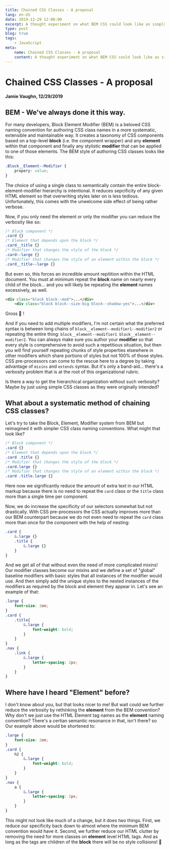 ```yaml
---
title: Chained CSS Classes - A proposal
lang: en-US
date: 2019-12-29 12:00:00
excerpt: A thought experiment on what BEM CSS could look like as simply chained classes...
type: post
blog: true
tags:
    - JavaScript
meta:
    name: Chained CSS Classes - A proposal
    content: A thought experiment on what BEM CSS could look like as simply chained classes
---
```


# Chained CSS Classes - A proposal

#### Jamie Vaughn, 12/29/2019

## BEM - We've always done it this way.

For many developers, Block Element Modifier (BEM) is a beloved CSS naming convention for authoring CSS class names in a more systematic, extensible and maintainable way. It creates a taxonomy of CSS components based on a top-level __block__ (i.e. the component wrapper) and any __element__ within that component and finally any stylistic __modifier__ that can be applied to one of those elements. The BEM style of authoring CSS classes looks like this:

```css
.Block__Element--Modifier {
    propery: value;
}
```

The choice of using a single class to semantically contain the entire block-element-modifier hierarchy is intentional. It reduces sepcificity of any given HTML element so that overwriting styles later on is less tedious. Unfortunately, this comes with the unwelcome side effect of being rather verbose.

Now, if you only need the element or only the modifier you can reduce the verbosity like so: 
```css
/* Block component */
.card {}
/* Element that depends upon the block */ 
.card__title {}
/* Modifier that changes the style of the block */
.card--large {} 
/* Modifier that changes the style of an element within the block */
.card__title--large {} 
```
But even so, this forces an incredible amount repitition within the HTML document. You must at minimum repeat the __block__ name on nearly every child of the block... and you will likely be repeating the __element__ names excessively, as well. 
```html
<div class="block block--mod">...</div>
	<div class="block block--size-big block--shadow-yes">...</div>
```
Gross 🤢 !

And if you need to add multiple modifiers, I'm not certain what the preferred syntax is between long chains of `block__element--modifier1--modifier2` or repeating the entire thing: `block__element--modifier1 block__element--modifier2`. You can always make sure you author your __modifier__ so that every style is comprehensive to avoid such a repetitious situation, but then you will find yourself repeating chunks of style properties elsewhere in other modifiers which share portions of styles but not 100% of those styles. CSS pre-processors can come to the rescue here to a degree by taking advantage of `mixins` and `extends` syntax. But it's only a band-aid... there's a verbosity problem that is at the root of this organizational rubric.

Is there a way to get the hierarchical organization without such verbosity? Maybe by just using simple CSS classes as they were originally intended? 

## What about a systematic method of chaining CSS classes?

Let's try to take the Block, Element, Modifier system from BEM but reimagined it with simpler CSS class naming conventions. What might that look like?

```css
/* Block component */
.card {}
/* Element that depends upon the block */ 
.card .title {}
/* Modifier that changes the style of the block */
.card.large {} 
/* Modifier that changes the style of an element within the block */
.card .title.large {} 
```

Here now we significantly reduce the amount of extra text in our HTML markup because there is no need to repeat the `card` class or the `title` class more than a single time per component.

Now, we do increase the specificity of our selectors somewhat but not drastically. With CSS pre-processors the CSS actually improves more than our BEM counterpart because we do not even need to repeat the `card` class more than once for the component with the help of nesting:

```scss
.card {
    &.large {}
    .title {
        &.large {}
    }
}
```
And we get all of that without even the need of more complicated mixins! Our modifier classes become our mixins and we define a set of "global" baseline modifiers with basic styles that all instances of the modifier would use. And then simply add the unique styles to the nested instances of the modifiers as required by the block and element they appear in. Let's see an example of that:

```scss
.large {
    font-size: 2em;
}
.card {
    .title{
        &.large {
            font-weight: bold;
        }
    }
}
.nav {
    .link {
        &.large {
            letter-spacing: 2px;
        }
    }
}
```

## Where have I heard "Element" before?

I don't know about you, but that looks nicer to me! But wait could we further reduce the verbosity by rethinking the __element__ from the BEM convention? Why don't we just use the HTML Element tag names as the __element__ naming convention? There's a certian semantic resonance in that, isn't there? so Our example above would be shortened to:

```scss
.large {
    font-size: 2em;
}
.card {
    h2 {
        &.large {
            font-weight: bold;
        }
    }
}
.nav {
    a {
        &.large {
            letter-spacing: 2px;
        }
    }
}
```
This might not look like much of a change, but it does two things. First, we reduce our specificity back down to almost where the minimum BEM convention would have it. Second, we further reduce our HTML clutter by removing the need for more classes on __element__ level HTML tags. And as long as the tags are children of the __block__ there will be no style collisions! 🙌